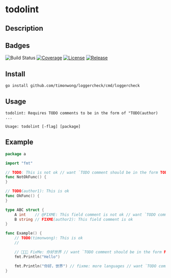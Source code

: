 # todolint

## Description

## Badges

![Build Status](https://github.com/timonwong/todolint/workflows/CI/badge.svg)
[![Coverage](https://img.shields.io/codecov/c/github/timonwong/todolint?token=Nutf41gwoG)](https://app.codecov.io/gh/timonwong/todolint)
[![License](https://img.shields.io/github/license/timonwong/todolint.svg)](/LICENSE)
[![Release](https://img.shields.io/github/release/timonwong/todolint.svg)](https://github.com/timonwong/todolint/releases/latest)

## Install

```shel
go install github.com/timonwong/loggercheck/cmd/loggercheck
```

## Usage

```
todolint: Requires TODO comments to be in the form of "TODO(author) ...

Usage: todolint [-flag] [package]
```

## Example

```go
package a

import "fmt"

// TODO: This is not ok // want `TODO comment should be in the form TODO\(author\)`
func NotOkFunc() {
}

// TODO(author1): This is ok
func OkFunc() {
}

type ABC struct {
	A int    // @FIXME: This field comment is not ok // want `TODO comment should be in the form FIXME\(author\)`
	B string // FIXME(author2): This field comment is ok
}

func Example() {
	// TODO(timonwong): This is ok
	//

	// 🚀🚀🚀 FixMe: 你好世界 // want `TODO comment should be in the form FIXME\(author\)`
	fmt.Println("Hello")

	fmt.Println("你好，世界") // fixme: more languages // want `TODO comment should be in the form FIXME\(author\)`
}
```
